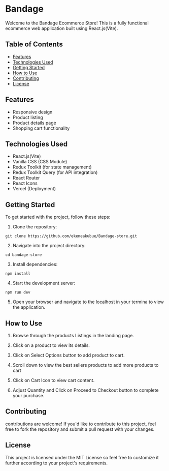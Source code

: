 # Bandage

Welcome to the Bandage Ecommerce Store! This is a fully functional ecommerce web application built using React.js(Vite).

## Table of Contents

- [Features](#features)
- [Technologies Used](#technologies-used)
- [Getting Started](#getting-started)
- [How to Use](#how-to-use)
- [Contributing](#contributing)
- [License](#license)

## Features

- Responsive design
- Product listing
- Product details page
- Shopping cart functionality

## Technologies Used

- React.js(Vite)
- Vanilla CSS (CSS Module)
- Redux Toolkit (for state management)
- Redux Toolkit Query (for API integration)
- React Router
- React Icons
- Vercel (Deployment)

## Getting Started

To get started with the project, follow these steps:

1. Clone the repository:

```
git clone https://github.com/ekeneakubue/Bandage-store.git 

```


2. Navigate into the project directory:

```
cd bandage-store

```

3. Install dependencies:

```
npm install

```

4. Start the development server:

```
npm run dev

```

5. Open your browser and navigate to the localhost in your termina to view the application.


## How to Use

1. Browse through the products Listings in the landing page.

2. Click on a product to view its details.

3. Click on Select Options button to add product to cart.

4. Scroll down to view the best sellers products to add more products to cart

5. Click on Cart Icon to view cart content.

6. Adjust Quantity and Click on Proceed to Checkout button to complete your purchase.


## Contributing 

contributions are welcome! If you'd like to contribute to this project, feel free to fork the repository and submit a pull request with your changes.

## License

This project is licensed under the MIT License so feel free to customize it further according to your project's requirements. 